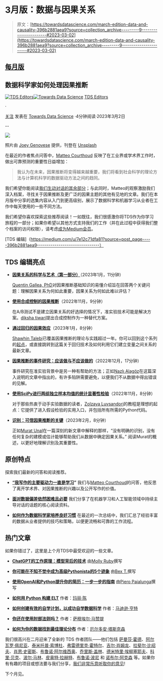 # 3月版：数据与因果关系

> 原文：[https://towardsdatascience.com/march-edition-data-and-causality-396b2881aea9?source=collection_archive---------9-----------------------#2023-03-02](https://towardsdatascience.com/march-edition-data-and-causality-396b2881aea9?source=collection_archive---------9-----------------------#2023-03-02)

## [每月版](https://towardsdatascience.com/tagged/monthly-edition)

## 数据科学家如何处理因果推断

[](https://towardsdatascience.medium.com/?source=post_page-----396b2881aea9--------------------------------)[![TDS Editors](../Images/4b2d1beaf4f6dcf024ffa6535de3b794.png)](https://towardsdatascience.medium.com/?source=post_page-----396b2881aea9--------------------------------)[](https://towardsdatascience.com/?source=post_page-----396b2881aea9--------------------------------)[![Towards Data Science](../Images/a6ff2676ffcc0c7aad8aaf1d79379785.png)](https://towardsdatascience.com/?source=post_page-----396b2881aea9--------------------------------) [TDS Editors](https://towardsdatascience.medium.com/?source=post_page-----396b2881aea9--------------------------------)

·

[关注](https://medium.com/m/signin?actionUrl=https%3A%2F%2Fmedium.com%2F_%2Fsubscribe%2Fuser%2F7e12c71dfa81&operation=register&redirect=https%3A%2F%2Ftowardsdatascience.com%2Fmarch-edition-data-and-causality-396b2881aea9&user=TDS+Editors&userId=7e12c71dfa81&source=post_page-7e12c71dfa81----396b2881aea9---------------------post_header-----------) 发表在 [Towards Data Science](https://towardsdatascience.com/?source=post_page-----396b2881aea9--------------------------------) ·4分钟阅读·2023年3月2日[](https://medium.com/m/signin?actionUrl=https%3A%2F%2Fmedium.com%2F_%2Fvote%2Ftowards-data-science%2F396b2881aea9&operation=register&redirect=https%3A%2F%2Ftowardsdatascience.com%2Fmarch-edition-data-and-causality-396b2881aea9&user=TDS+Editors&userId=7e12c71dfa81&source=-----396b2881aea9---------------------clap_footer-----------)

--

[](https://medium.com/m/signin?actionUrl=https%3A%2F%2Fmedium.com%2F_%2Fbookmark%2Fp%2F396b2881aea9&operation=register&redirect=https%3A%2F%2Ftowardsdatascience.com%2Fmarch-edition-data-and-causality-396b2881aea9&source=-----396b2881aea9---------------------bookmark_footer-----------)![](../Images/93527ff7b57f6dc49778434eda9f9008.png)

照片由 [Joey Genovese](https://unsplash.com/@joeyguns?utm_source=medium&utm_medium=referral) 提供，刊登在 [Unsplash](https://unsplash.com/?utm_source=medium&utm_medium=referral)

在最近的作者焦点问答中，[Matteo Courthoud](https://medium.com/u/666130fb420f?source=post_page-----396b2881aea9--------------------------------) 反映了在工业界或学术界工作时，做出可靠预测的重要性日益增加：

> 我认为在未来，因果推断将变得越来越重要，我们将看到社会科学的理论方法与计算机科学的数据驱动方法之间的趋同。

我们希望你能阅读[我们生动对话的其余部分](/the-main-driver-behind-my-writing-has-always-been-learning-ab07ca8c45a3)；与此同时，Matteo的观察激励我们深入档案，寻找关于因果推断及更广泛的因果主题的其他有见地的文章。我们在本月版中分享的选集内容从入门到更高级别，展示了数据科学和机器学习从业者在工作中每天使用的一些不同方法。

我们希望你喜欢探索这些推荐阅读！一如既往，我们很感激你将TDS作为你学习旅程的一部分；如果你希望以其他方式支持我们的工作（并在此过程中获得我们整个档案的访问权限），请考虑[成为Medium会员](https://bit.ly/tds-membership)。

[TDS 编辑]（https://medium.com/u/7e12c71dfa81?source=post_page-----396b2881aea9--------------------------------）

## TDS 编辑亮点

+   [**因果关系的科学与艺术（第一部分）**](/the-science-and-art-of-causality-part-1-5d6fb55b7a7c)（2023年1月，11分钟）

    [Quentin Gallea, PhD](https://medium.com/u/a52dcb9793ad?source=post_page-----396b2881aea9--------------------------------)对因果推断基础知识的易懂介绍旨在回答两个关键问题：理解因果关系为何如此重要，因果关系为何如此难以评估？

+   [**使用合成控制的因果推断**](/causal-inference-using-synthetic-control-4377b457c6bb)（2022年11月，9分钟）

    在A/B测试不是建立因果关系的好选择的情况下，准实验技术可能是解决方案。[diksha tiwari](https://medium.com/u/5af398da0b0b?source=post_page-----396b2881aea9--------------------------------)提出合成控制作为一种替代方案。

+   [**通过回归的因果效应**](/causal-effects-via-regression-28cb58a2fffc)（2023年1月，8分钟）

    [Shawhin Talebi](https://medium.com/u/f3998e1cd186?source=post_page-----396b2881aea9--------------------------------)已覆盖因果推断的理论与实践超过一年。你可以回到这个系列的[起点](/causality-an-introduction-f8a3f6ac4c4a)，或直接跳转到这篇关于回归技术及如何利用它们建立变量之间关系的最新文章。

+   [**因果推断的事件研究：应该做与不应该做的**](/event-studies-for-causal-inference-the-dos-and-donts-863f29ca7b65)（2022年12月，17分钟）

    事件研究在准实验背景中是另一种有帮助的方法；正如[Nazlı Alagöz](https://medium.com/u/4ba02da50bf?source=post_page-----396b2881aea9--------------------------------)在这篇深入说明的文章中指出的，有许多陷阱需要避免，以便我们不从数据中得出错误的见解。

+   [**使用SciPy进行两组独立样本均值的统计显著性检验**](/statistical-significance-testing-of-two-independent-sample-means-with-scipy-638cb834b4d1)（2022年11月，8分钟）

    对于那些热衷于动手实验数据的读者，[Zolzaya Luvsandorj](https://medium.com/u/5bca2b935223?source=post_page-----396b2881aea9--------------------------------)的教程是理想的起点：它提供了进入假设检验的实用入口，并包括所有所需的Python代码。

+   [**识别：可信因果推断的关键**](/identification-the-key-to-credible-causal-inference-c3023143349e)（2023年2月，8分钟）

    正如[Murat Unal](https://medium.com/u/15a64c9fc55d?source=post_page-----396b2881aea9--------------------------------)在一篇深刻的新文章中解释的那样，“没有明确的识别，没有任何复杂的建模或估计能够帮助我们从数据中确定因果关系。” 阅读Murat的概述，以更好地理解识别及其重要性。

## 原创特点

探索我们最新的问答和阅读推荐。

+   [**“我写作的主要驱动力一直是学习**](/the-main-driver-behind-my-writing-has-always-been-learning-ab07ca8c45a3)**”** 我们与[Matteo Courthoud](https://medium.com/u/666130fb420f?source=post_page-----396b2881aea9--------------------------------)的问答，他反思了离开学术界、对因果推断的兴趣以及公开写作的价值。

+   [**面对数据偏差依然困难且必要**](/confronting-bias-in-data-is-still-difficult-and-necessary-e0982fd7416c) 我们分享了在机器学习和人工智能领域中持续主导对话的话题的核心阅读资料。

+   [**如何作为数据科学家培养良好习惯**](/how-to-build-good-habits-as-a-data-scientist-74212a7b411f) 在最近的一次总结中，我们汇总了经验丰富的数据从业者提供的技巧和策略，以便更流畅和可靠的工作流程。

## 热门文章

如果你错过了，这里是上个月TDS中最受欢迎的一些文章。

+   [**ChatGPT的工作原理：模型背后的技术**](/how-chatgpt-works-the-models-behind-the-bot-1ce5fca96286) 由[Molly Ruby](https://medium.com/u/7a38f8e9fb80?source=post_page-----396b2881aea9--------------------------------)撰写

+   [**你可能在不知不觉中成为高级Pythonista的5个迹象**](/5-signs-youve-become-an-advanced-pythonista-without-even-realizing-it-2b1dd7ef57f3) 由[Bex T.](https://medium.com/u/39db050c2ac2?source=post_page-----396b2881aea9--------------------------------)撰写

+   [**使用OpenAI和Python提升你的简历：一步一步的指南**](/using-openai-and-python-to-enhance-your-resume-a-step-by-step-guide-e2c1a359e194) 由[Piero Paialunga](https://medium.com/u/254e653181d2?source=post_page-----396b2881aea9--------------------------------)撰写

+   [**如何用 Python 构建 ELT**](/how-to-build-an-elt-with-python-8f5d9d75a12e) 作者：[玛丽·陈](https://medium.com/u/4cfa1d0b321f?source=post_page-----396b2881aea9--------------------------------)

+   [**如何创建有效的自学计划，以成功自学数据科学**](/how-to-create-an-effective-self-study-routine-to-teach-yourself-data-science-successfully-6248c7ec3a53) 作者：[马迪逊·亨特](https://medium.com/u/6a8c6841e521?source=post_page-----396b2881aea9--------------------------------)

+   [**你还在使用肘部法则吗？**](/are-you-still-using-the-elbow-method-5d271b3063bd) 作者：[萨穆埃尔·马赞提](https://medium.com/u/e16f3bb86e03?source=post_page-----396b2881aea9--------------------------------)

+   [**如何为你的数据找到最佳理论分布**](/how-to-find-the-best-theoretical-distribution-for-your-data-a26e5673b4bd) 作者：[厄尔多安·塔斯克森](https://medium.com/u/4e636e2ef813?source=post_page-----396b2881aea9--------------------------------)

我们很高兴在二月迎来了全新的 TDS 作者团队——他们包括 [萨曼莎·霍德](https://medium.com/u/c71432db9be0?source=post_page-----396b2881aea9--------------------------------)、[阿尔瓦罗·佩尼亚](https://medium.com/u/3884c9f0acaf?source=post_page-----396b2881aea9--------------------------------)、[泰米托普·索博杜](https://medium.com/u/3b87c271bf6?source=post_page-----396b2881aea9--------------------------------)、[弗雷德里克·霍特尔](https://medium.com/u/de281205c742?source=post_page-----396b2881aea9--------------------------------)、[吉尔·肖姆龙](https://medium.com/u/6f73b54221a8?source=post_page-----396b2881aea9--------------------------------)、[拉斐尔·比绍夫](https://medium.com/u/913c6c1e6a94?source=post_page-----396b2881aea9--------------------------------)、[肖恩·史密斯](https://medium.com/u/6957f6523097?source=post_page-----396b2881aea9--------------------------------)、[布鲁诺·阿尔维西奥](https://medium.com/u/ddb474c44925?source=post_page-----396b2881aea9--------------------------------)、[乔里斯·盖林](https://medium.com/u/c2fba9c25ca1?source=post_page-----396b2881aea9--------------------------------)、[德米特里·埃柳塞耶夫](https://medium.com/u/65c1f6ba75db?source=post_page-----396b2881aea9--------------------------------)、[科里·贝克](https://medium.com/u/9f206469e308?source=post_page-----396b2881aea9--------------------------------)、[波尔·马林](https://medium.com/u/1fa43cc443e7?source=post_page-----396b2881aea9--------------------------------)、[皮奥特·拉赫特](https://medium.com/u/a8d3ad6ac83c?source=post_page-----396b2881aea9--------------------------------)、[布鲁诺·波尼](https://medium.com/u/2819bc6617ce?source=post_page-----396b2881aea9--------------------------------) 和 [诺布尔·阿克森](https://medium.com/u/68605bd278a3?source=post_page-----396b2881aea9--------------------------------) 等。如果你有有趣的项目或想法要与我们分享，[我们非常乐意听取你的意见](http://bit.ly/write-for-tds)!

下个月见。
